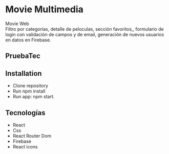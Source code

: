 # Movie Multimedia

Movie Web <br>
Filtro por categorías, detalle de peloculas, sección favoritos,, formulario de login con validación de campos y de email, generación de nuevos usuarios en datos en Firebase.

## PruebaTec

## Installation

- Clone repository
- Run npm install
- Run app: npm start.

## Tecnologías

- React
- Css
- React Router Dom
- Firebase
- React icons
